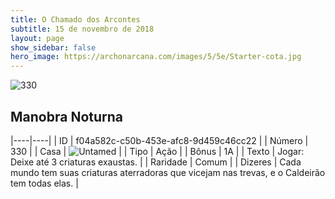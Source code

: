 ```yaml
---
title: O Chamado dos Arcontes
subtitle: 15 de novembro de 2018
layout: page
show_sidebar: false
hero_image: https://archonarcana.com/images/5/5e/Starter-cota.jpg
---
```


![330](https://cdn.keyforgegame.com/media/card_front/pt/341_330_R4Q6P7M74J89_pt.png)

## Manobra Noturna

|----|----|
| ID | f04a582c-c50b-453e-afc8-9d459c46cc22 |
| Número | 330 |
| Casa | ![Untamed](https://archonarcana.com/images/thumb/b/bd/Untamed.png/22px-Untamed.png "Indomados") |
| Tipo | Ação |
| Bônus | 1A |
| Texto | Jogar: Deixe até 3 criaturas exaustas. |
| Raridade | Comum |
| Dizeres | Cada mundo tem suas criaturas aterradoras que vicejam nas trevas, e o Caldeirão tem todas elas. |
